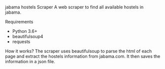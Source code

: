 jabama hostels Scraper
A web scraper to find all available hostels in jabama.

Requirements
* Python 3.6+
* beautifulsoup4
* requests

How it works?
The scraper uses beautifulsoup to parse the html of each page and extract the hostels information from jabama.com. It then saves the information in a json file.
